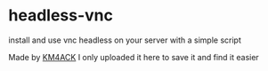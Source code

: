 # headless-vnc
install and use vnc headless on your server with a simple script

Made by [KM4ACK](https://github.com/km4ack/pi-scripts/blob/master/monitor-check) I only uploaded it here to save it and find it easier

